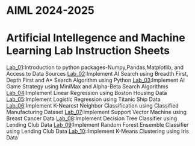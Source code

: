 # AIML 2024-2025
# Artificial Intellegence and Machine Learning Lab Instruction Sheets
[Lab_01](https://github.com/deepu002508/AIML-2025/blob/main/Lab%201.ipynb):Introduction to python packages-Numpy,Pandas,Matplotlib, and Access to Data Sources
[Lab_02](https://github.com/deepu002508/AIML-2025/blob/main/Lab%202.ipynb):Implement AI Search using Breadth First, Depth First and A* Search Algorithm using Python 
[Lab_03](https://github.com/deepu002508/AIML-2025/blob/main/Lab%203.ipynb):Implement AI Game Strategy using MiniMax and Alpha-Beta Search Algorithms
[Lab_04](https://github.com/deepu002508/AIML-2025/blob/main/Lab%204.ipynb):Implement Linear Regression using Boston Housing Data
[Lab_05](https://github.com/deepu002508/AIML-2025/blob/main/Lab%205.ipynb):Implement Logistic Regression using Titanic Ship Data 
[Lab_06](https://github.com/deepu002508/AIML-2025/blob/main/Lab%206.ipynb):Implement K-Nearest Neighbor Classification using Classified Manufacturing Dataset
[Lab_07](https://github.com/deepu002508/AIML-2025/blob/main/Lab%207.ipynb):Implement Support Vector Machine using Breast Cancer Data
[Lab_08](https://github.com/deepu002508/AIML-2025/blob/main/Lab%208.ipynb):Implement Decision Tree Classifier using Lending Club Data
[Lab_09]():Implement Random Forest Ensemble Classifier using Lending Club Data
[Lab_10]()::Implement K-Means Clustering using Iris Data
